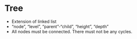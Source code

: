 # Tree

- Extension of linked list
- “node”, “level”, “parent”-“child”, “height”, “depth”
- All nodes must be connected. There must not be any cycles.